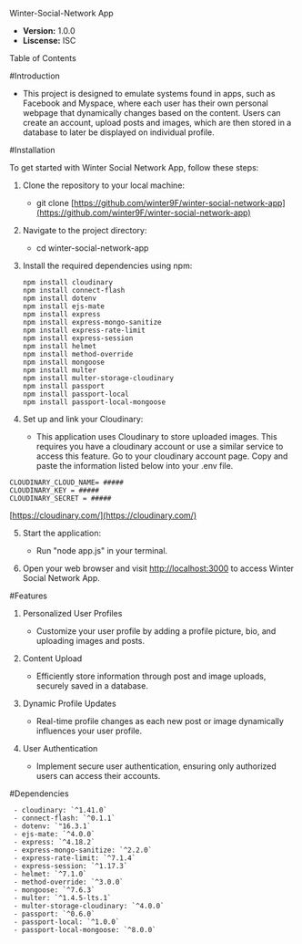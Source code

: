 Winter-Social-Network App

  - **Version:** 1.0.0
  - **Liscense:** ISC



Table of Contents

#Introduction

  - This project is designed to emulate systems found in apps, such as Facebook and Myspace, where each user has their own personal webpage that dynamically changes based on the content. Users can create an account, upload posts and images, which are then stored in a database to later be displayed on individual profile.



#Installation

To get started with Winter Social Network App, follow these steps:

1. Clone the repository to your local machine:

    - git clone [https://github.com/winter9F/winter-social-network-app](https://github.com/winter9F/winter-social-network-app)

2. Navigate to the project directory:

    - cd winter-social-network-app

3. Install the required dependencies using npm:

    ```
    npm install cloudinary
    npm install connect-flash
    npm install dotenv
    npm install ejs-mate
    npm install express
    npm install express-mongo-sanitize
    npm install express-rate-limit
    npm install express-session
    npm install helmet
    npm install method-override
    npm install mongoose
    npm install multer
    npm install multer-storage-cloudinary
    npm install passport
    npm install passport-local
    npm install passport-local-mongoose
    
    ```

4. Set up and link your Cloudinary:

   - This application uses Cloudinary to store uploaded images. This requires you have a cloudinary account or use a similar service to access this feature. Go to your cloudinary account page. Copy and paste the information listed below into your .env file.

  ```  
  CLOUDINARY_CLOUD_NAME= #####
  CLOUDINARY_KEY = #####
  CLOUDINARY_SECRET = #####

  ```

  [https://cloudinary.com/](https://cloudinary.com/)

5. Start the application:
    
    - Run "node app.js" in your terminal.

6. Open your web browser and visit [http://localhost:3000](http://localhost:3000) to access Winter Social Network App.



#Features

1. Personalized User Profiles

    - Customize your user profile by adding a profile picture, bio, and uploading images and posts. 

2. Content Upload

    - Efficiently store information through post and image uploads, securely saved in a database.

3. Dynamic Profile Updates

    -  Real-time profile changes as each new post or image dynamically influences your user profile.

4. User Authentication

    - Implement secure user authentication, ensuring only authorized users can access their accounts.



#Dependencies

  ```
   - cloudinary: `^1.41.0`
   - connect-flash: `^0.1.1`
   - dotenv: `"16.3.1`
   - ejs-mate: `^4.0.0`
   - express: `^4.18.2`
   - express-mongo-sanitize: `^2.2.0`
   - express-rate-limit: `^7.1.4`
   - express-session: `^1.17.3`
   - helmet: `^7.1.0`
   - method-override: `^3.0.0`
   - mongoose: `^7.6.3`
   - multer: `^1.4.5-lts.1`
   - multer-storage-cloudinary: `^4.0.0`
   - passport: `^0.6.0`
   - passport-local: `^1.0.0`
   - passport-local-mongoose: `^8.0.0`

  ```




